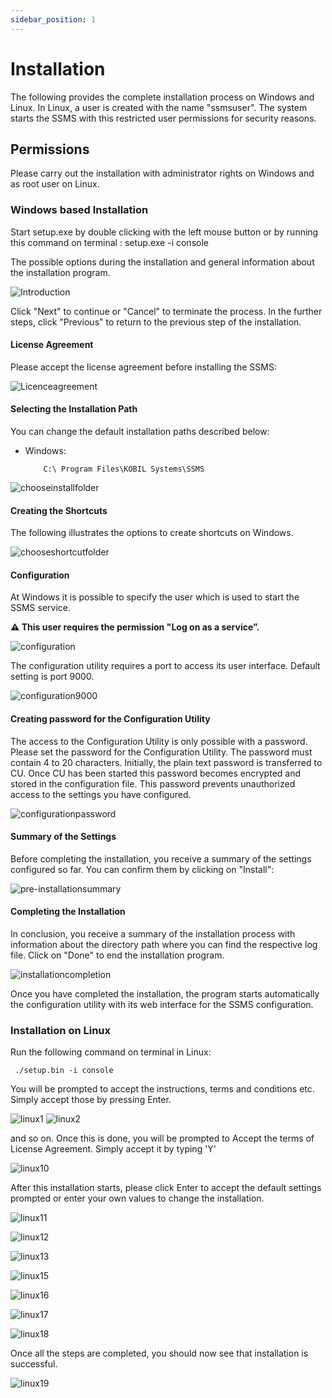 ```yaml
---
sidebar_position: 1
---
```

# Installation

The following provides the complete installation process on Windows and Linux. In Linux, a user is created with the name "ssmsuser". The system starts the SSMS with this restricted user permissions for security reasons.  

## Permissions

Please carry out the installation with administrator rights on Windows and as root user on Linux.

### Windows based Installation

Start setup.exe by double clicking with the left mouse button or by running this command on terminal : setup.exe -i  console  

The possible options during the installation and general information about the installation program.

![Introduction](./files/installation_introduction.png)  

Click "Next" to continue or "Cancel" to terminate the process. In the further steps, click "Previous" to return to the previous step of the installation.  

#### License Agreement  

Please accept the license agreement before installing the SSMS:  

![Licenceagreement](./files/installation_licenceagreement.png)  

#### Selecting the Installation Path  

You can change the default installation paths described below:
* Windows:

          C:\ Program Files\KOBIL Systems\SSMS  


![chooseinstallfolder](./files/installation_chooseinstallfolder.png)  

#### Creating the Shortcuts  

The following illustrates the options to create shortcuts on Windows.

![chooseshortcutfolder](./files/installation_chooseshortcutfolder.png)  

#### Configuration  

At Windows it is possible to specify the user which is used to start the SSMS service.

**:warning: This user requires the permission "Log on as a service”.**

![configuration](./files/installation_configuration.png)  

The configuration utility requires a port to access its user interface. Default setting is port 9000.  

![configuration9000](./files/installation_configuration9000.png)  

#### Creating password for the Configuration Utility  

The access to the Configuration Utility is only possible with a password. Please set the password for the Configuration Utility. The password must contain 4 to 20 characters. Initially, the plain text password is transferred to CU. Once CU has been started this password becomes encrypted and stored in the configuration file. This password prevents unauthorized access to the settings you have configured.  

![configurationpassword](./files/installation_configurationpassword.png)  

#### Summary of the Settings  

 Before completing the installation, you receive a summary of the settings configured so far. You can confirm them by clicking on "Install":  

 ![pre-installationsummary](./files/installation_summary.png)  

#### Completing the Installation  

In conclusion, you receive a summary of the installation process with information about the directory path where you can find the respective log file. Click on "Done" to end the installation program.  

  ![installationcompletion](./files/installation_completion.png)  

Once you have completed the installation, the program starts automatically the configuration utility with its web interface for the SSMS configuration.  

### Installation on Linux

Run the following command on terminal in Linux:

     ./setup.bin -i console  

You will be prompted to accept the instructions, terms and conditions etc. Simply accept those by pressing Enter.

  ![linux1](./files/linux1.PNG) ![linux2](./files/linux2.PNG)

  and so on. Once this is done, you will be prompted to Accept the terms of License Agreement. Simply accept it by typing 'Y'

  ![linux10](./files/linux10.PNG)

  After this installation starts, please click Enter to accept the default settings prompted or enter your own values to change the installation.

  ![linux11](./files/linux11.PNG)  

  ![linux12](./files/linux12.PNG)

  ![linux13](./files/linux13.PNG)

  ![linux15](./files/linux15.PNG)

  ![linux16](./files/linux16.PNG)

  ![linux17](./files/linux17.PNG)

  ![linux18](./files/linux18.PNG)

  Once all the steps are completed, you should now see that installation is successful.

  ![linux19](./files/linux19.PNG)
